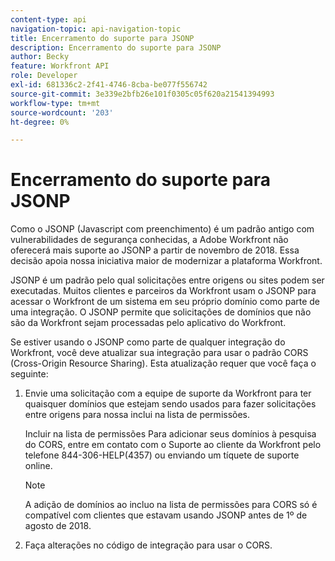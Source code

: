 ```yaml
---
content-type: api
navigation-topic: api-navigation-topic
title: Encerramento do suporte para JSONP
description: Encerramento do suporte para JSONP
author: Becky
feature: Workfront API
role: Developer
exl-id: 681336c2-2f41-4746-8cba-be077f556742
source-git-commit: 3e339e2bfb26e101f0305c05f620a21541394993
workflow-type: tm+mt
source-wordcount: '203'
ht-degree: 0%

---
```


# Encerramento do suporte para JSONP

Como o JSONP (Javascript com preenchimento) é um padrão antigo com vulnerabilidades de segurança conhecidas, a Adobe Workfront não oferecerá mais suporte ao JSONP a partir de novembro de 2018. Essa decisão apoia nossa iniciativa maior de modernizar a plataforma Workfront.

JSONP é um padrão pelo qual solicitações entre origens ou sites podem ser executadas. Muitos clientes e parceiros da Workfront usam o JSONP para acessar o Workfront de um sistema em seu próprio domínio como parte de uma integração. O JSONP permite que solicitações de domínios que não são da Workfront sejam processadas pelo aplicativo do Workfront.

Se estiver usando o JSONP como parte de qualquer integração do Workfront, você deve atualizar sua integração para usar o padrão CORS (Cross-Origin Resource Sharing). Esta atualização requer que você faça o seguinte:

1. Envie uma solicitação com a equipe de suporte da Workfront para ter quaisquer domínios que estejam sendo usados para fazer solicitações entre origens para nossa inclui na lista de permissões.

   Incluir na lista de permissões Para adicionar seus domínios à pesquisa do CORS, entre em contato com o Suporte ao cliente da Workfront pelo telefone 844-306-HELP(4357) ou enviando um tíquete de suporte online.

   >[!NOTE]
   >
   >A adição de domínios ao incluo na lista de permissões para CORS só é compatível com clientes que estavam usando JSONP antes de 1º de agosto de 2018.


1. Faça alterações no código de integração para usar o CORS.
